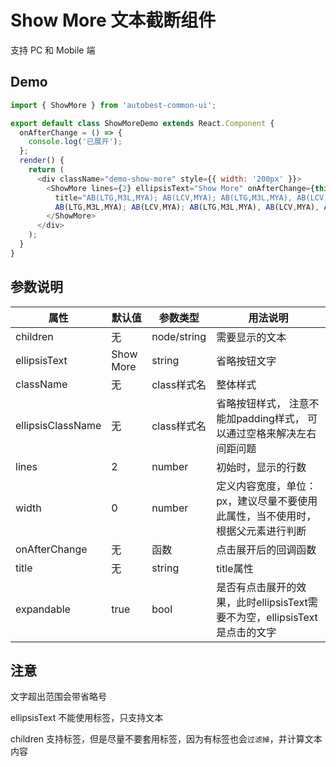 # Show More 文本截断组件

支持 PC 和 Mobile 端

## Demo
```javascript
import { ShowMore } from 'autobest-common-ui';

export default class ShowMoreDemo extends React.Component {
  onAfterChange = () => {
    console.log('已展开');
  };
  render() {
    return (
      <div className="demo-show-more" style={{ width: '200px' }}>
        <ShowMore lines={2} ellipsisText="Show More" onAfterChange={this.onAfterChange}
          title="AB(LTG,M3L,MYA); AB(LCV,MYA); AB(LTG,M3L,MYA), AB(LCV,MYA), AB(LCV,MYA)">
          AB(LTG,M3L,MYA); AB(LCV,MYA); AB(LTG,M3L,MYA), AB(LCV,MYA), AB(LCV,MYA)
        </ShowMore>
      </div>
    );
  }
}
```
## 参数说明

| 属性 | 默认值 | 参数类型 | 用法说明 |
| ------ | ------ | ------ | ------ |
| children | 无 | node/string | 需要显示的文本 |
| ellipsisText | Show More | string | 省略按钮文字 |
| className | 无 | class样式名 | 整体样式 |
| ellipsisClassName | 无 | class样式名 | 省略按钮样式， 注意不能加padding样式， 可以通过空格来解决左右间距问题 |
| lines | 2 | number | 初始时，显示的行数 |
| width | 0 | number | 定义内容宽度，单位：px，建议尽量不要使用此属性，当不使用时，根据父元素进行判断 |
| onAfterChange | 无 | 函数 | 点击展开后的回调函数 |
| title | 无 | string | title属性 |
| expandable | true | bool | 是否有点击展开的效果，此时ellipsisText需要不为空，ellipsisText是点击的文字 |


## 注意

文字超出范围会带省略号

ellipsisText 不能使用标签，只支持文本

children 支持标签，但是尽量不要套用标签，因为有标签也会`过滤掉`，并计算文本内容

